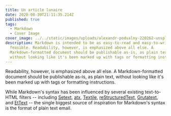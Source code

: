 ```yaml
---
title: Un article lunaire
date: 2020-08-30T21:11:35.214Z
published: true
tags:
  - Markdown
  - Cover Image
cover_image: ../../static/images/uploads/alexandr-podvalny-220262-unsplash.jpg
description: Markdown is intended to be as easy-to-read and easy-to-write as is
  feasible. Readability, however, is emphasized above all else. A
  Markdown-formatted document should be publishable as-is, as plain text,
  without looking like it's been marked up with tags or formatting instructions.
---
```


Readability, however, is emphasized above all else. A Markdown-formatted
document should be publishable as-is, as plain text, without looking
like it's been marked up with tags or formatting instructions. 

While Markdown's syntax has been influenced by several existing text-to-HTML filters -- including [Setext](http://docutils.sourceforge.net/mirror/setext.html), [atx](http://www.aaronsw.com/2002/atx/), [Textile](http://textism.com/tools/textile/), [reStructuredText](http://docutils.sourceforge.net/rst.html),
[Grutatext](http://www.triptico.com/software/grutatxt.html), and [EtText](http://ettext.taint.org/doc/) -- the single biggest source of
inspiration for Markdown's syntax is the format of plain text email.


